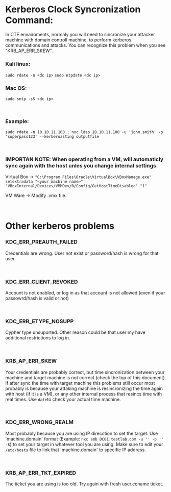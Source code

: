 # Kerberos Clock Syncronization Command:
In CTF envairoments, normaly you will need to sincronize your attacker machine with domain controll machine, to perform kerberos communications and attacks.
You can recognize this problem when you see "KRB_AP_ERR_SKEW".

### Kali linux:
`sudo rdate -n <dc ip>`
`sudo ntpdate <dc ip>`

### Mac OS:
`sudo sntp -sS <dc ip>`

<br>

### Example:
`sudo rdate -n 10.10.11.100 ; nxc ldap 10.10.11.100 -u 'john.smith' -p 'superpass123' --kerberoasting outputfile`

<br>

### IMPORTAN NOTE: When operating from a VM, will automaticly sync again with the host unles you change internal settings.

Virtual Box -> `"C:\Program Files\Oracle\VirtualBox\VBoxManage.exe" setextradata "<your machine name>" "VBoxInternal/Devices/VMMDev/0/Config/GetHostTimeDisabled" "1"`

VM Ware -> Modify .vmx file.

<br>

# Other kerberos problems

### KDC_ERR_PREAUTH_FAILED

Credentials are wrong. User not exist or password/hash is wrong for that user.

<br>

### KDC_ERR_CLIENT_REVOKED

Account is not enabled, or log in as that account is not allowed (even if your passowrd/hash is valid or not)

<br>

### KDC_ERR_ETYPE_NOSUPP

Cypher type unsuported. Other reason could be that user my have additional restrictions to log in.

<br>

### KRB_AP_ERR_SKEW

Your credentials are probably correct, but time sincronization between your machine and target machine is not correct (check the top of this document). If after sync the time with target machine this problems still occur most probably is because your attaking machine is resincronizing the time again with host (if it is a VM), or any other internal process that resincs time with real times. Use `date`to check your actual time machine.

<br>

### KDC_ERR_WRONG_REALM

Most probably because you are using IP direcction to set the target. Use 'machine.domain' format (Example: `nxc smb DC01.testlab.com -u '' -p '' -k`) to set your target in whatever tool you are using. Make sure to edit your `/etc/hosts` file to link that 'machine.domain' to specific IP address.

<br>

### KRB_AP_ERR_TKT_EXPIRED

The ticket you are using is too old. Try again with fresh user.ccname ticket.

